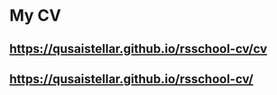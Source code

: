 # My CV

## https://qusaistellar.github.io/rsschool-cv/cv
## https://qusaistellar.github.io/rsschool-cv/
